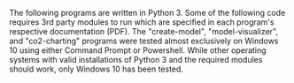 The following programs are written in Python 3. Some of the following code requires 3rd party modules to run which are specified in each program's respective documentation (PDF).
The "create-model", "model-visualizer", and "co2-charting" programs were tested almost exclusively on Windows 10 using either Command Prompt or Powershell.
While other operating systems with valid installations of Python 3 and the required modules should work, only Windows 10 has been tested.
